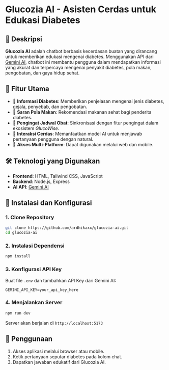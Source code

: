 # Glucozia AI - Asisten Cerdas untuk Edukasi Diabetes
## 🚀 Deskripsi
**Glucozia AI** adalah chatbot berbasis kecerdasan buatan yang dirancang untuk memberikan edukasi mengenai diabetes. Menggunakan API dari [Gemini AI](https://ai.google.dev/), chatbot ini membantu pengguna dalam mendapatkan informasi yang akurat dan terpercaya mengenai penyakit diabetes, pola makan, pengobatan, dan gaya hidup sehat.

## 🎯 Fitur Utama
- 🔹 **Informasi Diabetes**: Memberikan penjelasan mengenai jenis diabetes, gejala, penyebab, dan pengobatan.
- 🔹 **Saran Pola Makan**: Rekomendasi makanan sehat bagi penderita diabetes.
- 🔹 **Pengingat Jadwal Obat**: Sinkronisasi dengan fitur pengingat dalam ekosistem *GlucoWise*.
- 🔹 **Interaksi Cerdas**: Memanfaatkan model AI untuk menjawab pertanyaan pengguna dengan natural.
- 🔹 **Akses Multi-Platform**: Dapat digunakan melalui web dan mobile.

## 🛠️ Teknologi yang Digunakan
- **Frontend**: HTML, Tailwind CSS, JavaScript
- **Backend**: Node.js, Express
- **AI API**: [Gemini AI](https://ai.google.dev/)

## 🔧 Instalasi dan Konfigurasi
### 1. Clone Repository
```bash
git clone https://github.com/ardhikaxx/glucozia-ai.git
cd glucozia-ai
```

### 2. Instalasi Dependensi
```bash
npm install
```

### 3. Konfigurasi API Key
Buat file `.env` dan tambahkan API Key dari Gemini AI:
```env
GEMINI_API_KEY=your_api_key_here
```

### 4. Menjalankan Server
```bash
npm run dev
```
Server akan berjalan di `http://localhost:5173`

## 📌 Penggunaan
1. Akses aplikasi melalui browser atau mobile.
2. Ketik pertanyaan seputar diabetes pada kolom chat.
3. Dapatkan jawaban edukatif dari Glucozia AI.
